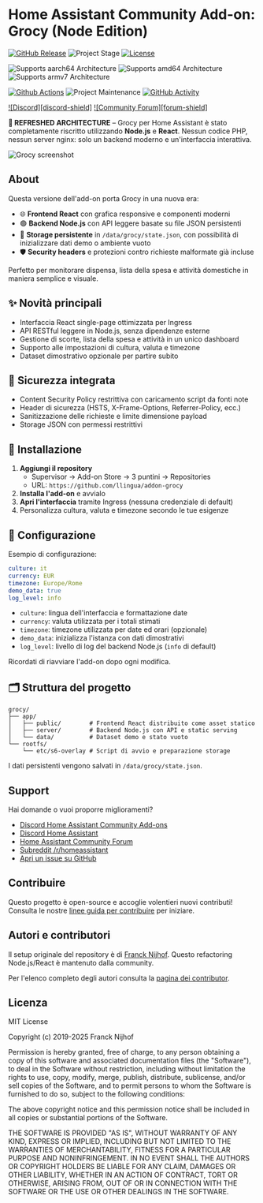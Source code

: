 # Home Assistant Community Add-on: Grocy (Node Edition)

[![GitHub Release][releases-shield]][releases]
![Project Stage][project-stage-shield]
[![License][license-shield]](LICENSE.md)

![Supports aarch64 Architecture][aarch64-shield]
![Supports amd64 Architecture][amd64-shield]
![Supports armv7 Architecture][armv7-shield]

[![Github Actions][github-actions-shield]][github-actions]
![Project Maintenance][maintenance-shield]
[![GitHub Activity][commits-shield]][commits]

[![Discord][discord-shield]][discord]
[![Community Forum][forum-shield]][forum]

**🔁 REFRESHED ARCHITECTURE** – Grocy per Home Assistant è stato
completamente riscritto utilizzando **Node.js** e **React**. Nessun codice PHP,
nessun server nginx: solo un backend moderno e un'interfaccia interattiva.

![Grocy screenshot](images/screenshot.gif)

## About

Questa versione dell'add-on porta Grocy in una nuova era:

- 🌐 **Frontend React** con grafica responsive e componenti moderni
- 🟢 **Backend Node.js** con API leggere basate su file JSON persistenti
- 🧊 **Storage persistente** in `/data/grocy/state.json`, con possibilità di
  inizializzare dati demo o ambiente vuoto
- 🛡️ **Security headers** e protezioni contro richieste malformate già incluse

Perfetto per monitorare dispensa, lista della spesa e attività domestiche in
maniera semplice e visuale.

## ✨ Novità principali

- Interfaccia React single-page ottimizzata per Ingress
- API RESTful leggere in Node.js, senza dipendenze esterne
- Gestione di scorte, lista della spesa e attività in un unico dashboard
- Supporto alle impostazioni di cultura, valuta e timezone
- Dataset dimostrativo opzionale per partire subito

## 🔐 Sicurezza integrata

- Content Security Policy restrittiva con caricamento script da fonti note
- Header di sicurezza (HSTS, X-Frame-Options, Referrer-Policy, ecc.)
- Sanitizzazione delle richieste e limite dimensione payload
- Storage JSON con permessi restrittivi

## 🚀 Installazione

1. **Aggiungi il repository**
   - Supervisor → Add-on Store → 3 puntini → Repositories
   - URL: `https://github.com/llingua/addon-grocy`
2. **Installa l'add-on** e avvialo
3. **Apri l'interfaccia** tramite Ingress (nessuna credenziale di default)
4. Personalizza cultura, valuta e timezone secondo le tue esigenze

## 🔧 Configurazione

Esempio di configurazione:

```yaml
culture: it
currency: EUR
timezone: Europe/Rome
demo_data: true
log_level: info
```

- `culture`: lingua dell'interfaccia e formattazione date
- `currency`: valuta utilizzata per i totali stimati
- `timezone`: timezone utilizzata per date ed orari (opzionale)
- `demo_data`: inizializza l'istanza con dati dimostrativi
- `log_level`: livello di log del backend Node.js (`info` di default)

Ricordati di riavviare l'add-on dopo ogni modifica.

## 🗂️ Struttura del progetto

```
grocy/
├── app/
│   ├── public/        # Frontend React distribuito come asset statico
│   ├── server/        # Backend Node.js con API e static serving
│   └── data/          # Dataset demo e stato vuoto
└── rootfs/
    └── etc/s6-overlay # Script di avvio e preparazione storage
```

I dati persistenti vengono salvati in `/data/grocy/state.json`.

## Support

Hai domande o vuoi proporre miglioramenti?

- [Discord Home Assistant Community Add-ons][discord]
- [Discord Home Assistant][discord-ha]
- [Home Assistant Community Forum][forum]
- [Subreddit /r/homeassistant][reddit]
- [Apri un issue su GitHub][issue]

## Contribuire

Questo progetto è open-source e accoglie volentieri nuovi contributi! Consulta
le nostre [linee guida per contribuire](.github/CONTRIBUTING.md) per iniziare.

## Autori e contributori

Il setup originale del repository è di [Franck Nijhof][frenck].
Questo refactoring Node.js/React è mantenuto dalla community.

Per l'elenco completo degli autori consulta la
[pagina dei contributor][contributors].

## Licenza

MIT License

Copyright (c) 2019-2025 Franck Nijhof

Permission is hereby granted, free of charge, to any person obtaining a copy
of this software and associated documentation files (the "Software"), to deal
in the Software without restriction, including without limitation the rights
to use, copy, modify, merge, publish, distribute, sublicense, and/or sell
copies of the Software, and to permit persons to whom the Software is
furnished to do so, subject to the following conditions:

The above copyright notice and this permission notice shall be included in all
copies or substantial portions of the Software.

THE SOFTWARE IS PROVIDED "AS IS", WITHOUT WARRANTY OF ANY KIND, EXPRESS OR
IMPLIED, INCLUDING BUT NOT LIMITED TO THE WARRANTIES OF MERCHANTABILITY,
FITNESS FOR A PARTICULAR PURPOSE AND NONINFRINGEMENT. IN NO EVENT SHALL THE
AUTHORS OR COPYRIGHT HOLDERS BE LIABLE FOR ANY CLAIM, DAMAGES OR OTHER
LIABILITY, WHETHER IN AN ACTION OF CONTRACT, TORT OR OTHERWISE, ARISING FROM,
OUT OF OR IN CONNECTION WITH THE SOFTWARE OR THE USE OR OTHER DEALINGS IN THE
SOFTWARE.

[releases-shield]: https://img.shields.io/github/release/llingua/addon-grocy.svg
[releases]: https://github.com/llingua/addon-grocy/releases
[project-stage-shield]: https://img.shields.io/badge/project%20stage-experimental-orange.svg
[license-shield]: https://img.shields.io/github/license/llingua/addon-grocy.svg
[aarch64-shield]: https://img.shields.io/badge/aarch64-yes-green.svg
[amd64-shield]: https://img.shields.io/badge/amd64-yes-green.svg
[armv7-shield]: https://img.shields.io/badge/armv7-yes-green.svg
[github-actions-shield]: https://github.com/llingua/addon-grocy/workflows/CI/badge.svg
[github-actions]: https://github.com/llingua/addon-grocy/actions
[maintenance-shield]: https://img.shields.io/maintenance/yes/2025.svg
[commits-shield]: https://img.shields.io/github/commit-activity/y/llingua/addon-grocy.svg
[commits]: https://github.com/llingua/addon-grocy/commits/main
[discord]: https://discord.gg/c5DvZ4e
[discord-ha]: https://discord.gg/home-assistant
[forum]: https://community.home-assistant.io/?u=addon_grocy
[issue]: https://github.com/llingua/addon-grocy/issues
[reddit]: https://www.reddit.com/r/homeassistant
[frenck]: https://github.com/frenck
[contributors]: https://github.com/llingua/addon-grocy/graphs/contributors
